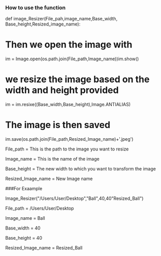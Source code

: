 ### How to use the function 

def image_Resizer(File_pah,image_name,Base_width, Base_height,Resized_image_name):

# Then we open the image with

im = Image.open(os.path.join(File_path,Image_name))im.show()

# we resize the image based on the width and height provided 

im = im.resixe((Base_width,Base_height),Image.ANTIALIAS)

# The image is then saved

im.save(os.path.join(File_path,Resized_Image_name)+'.jpeg')

File_path = This is the path to the image you want to resize 

Image_name = This is the name of the image 

Base_height = The new width to which you want to transform the image

Resized_Image_name = New Image name

###For Exaample

Image_Resizer("/Users/User/Desktop","Ball",40,40"Resized_Ball")

File_path = /Users/User/Desktop

Image_name = Ball

Base_width = 40

Base_height = 40

Resized_Image_name = Resized_Ball

